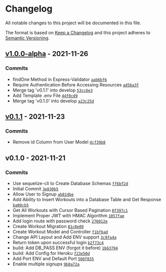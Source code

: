# Changelog

All notable changes to this project will be documented in this file.

The format is based on [Keep a Changelog](https://keepachangelog.com/en/1.0.0/)
and this project adheres to [Semantic Versioning](https://semver.org/spec/v2.0.0.html).


## [v1.0.0-alpha](https://gitlab.cs.ecu.edu/csci-3030/fall-2021/team-10/gainz-api/-/compare/v0.1.1...v1.0.0-alpha) - 2021-11-26




### Commits

-  findOne Method in Express-Validator [`aab6bf6`](https://gitlab.cs.ecu.edu/csci-3030/fall-2021/commit/aab6bf61bfc42350b2100c8c9ff32498e938ce07)
-  Require Authentication Before Accessing Resources [`ad56a3f`](https://gitlab.cs.ecu.edu/csci-3030/fall-2021/commit/ad56a3f6263ede270ac139e4a2f47d707f0d455f)
- Merge tag 'v0.1.1' into develop [`53cc6e3`](https://gitlab.cs.ecu.edu/csci-3030/fall-2021/commit/53cc6e3536669581371099091ba9227eed2ef2f3)
-  Add Template .env File [`44f0cd9`](https://gitlab.cs.ecu.edu/csci-3030/fall-2021/commit/44f0cd9fba107243aa51a8778133711fc7799d19)
- Merge tag 'v0.1.0' into develop [`a23c25d`](https://gitlab.cs.ecu.edu/csci-3030/fall-2021/commit/a23c25daab147b5702891dcae245693437020f49)

## [v0.1.1](https://gitlab.cs.ecu.edu/csci-3030/fall-2021/team-10/gainz-api/-/compare/v0.1.0...v0.1.1) - 2021-11-23




### Commits

-  Remove id Column from User Model [`dcf39b8`](https://gitlab.cs.ecu.edu/csci-3030/fall-2021/commit/dcf39b8f71842f1f96097e27d3b3ce49c7e97e67)

## v0.1.0 - 2021-11-21




### Commits

-  Use sequelize-cli to Create Database Schemas [`ff6bf2d`](https://gitlab.cs.ecu.edu/csci-3030/fall-2021/commit/ff6bf2d5297cd6e45fedec7ee8de7e57e2ec5d4a)
- Initial Commit [`3e830b5`](https://gitlab.cs.ecu.edu/csci-3030/fall-2021/commit/3e830b50fc84971c40ed3f676c6af2640c970a5a)
-  Allow User to Signup [`ab814be`](https://gitlab.cs.ecu.edu/csci-3030/fall-2021/commit/ab814be4c63292ead22c6101657a667d4ad189c7)
-  Add Ability to Insert Workouts into a Database Table and Get Response [`ba08cb5`](https://gitlab.cs.ecu.edu/csci-3030/fall-2021/commit/ba08cb522765af95485e1bca4731ffc075dc6a9e)
-  Get All Workouts with Cursor Based Pagination [`0f397c1`](https://gitlab.cs.ecu.edu/csci-3030/fall-2021/commit/0f397c11d76bba03d37d6d5e627e50eafc71fa5d)
-  Implement Proper JWT with HMAC Algorithm [`1057fae`](https://gitlab.cs.ecu.edu/csci-3030/fall-2021/commit/1057fae2ae96005b8a2c4239b3f870e742327610)
-  Add login route with password check [`276012e`](https://gitlab.cs.ecu.edu/csci-3030/fall-2021/commit/276012e83c9bcef465eef7649cf29b4c0080fb09)
-  Create Workout Migration [`81c0e09`](https://gitlab.cs.ecu.edu/csci-3030/fall-2021/commit/81c0e09f7bb99865e05683b86cb9e89cccb9ee35)
-  Create Workout Model and Controller [`f1bfbad`](https://gitlab.cs.ecu.edu/csci-3030/fall-2021/commit/f1bfbad8d683f620fe6d8836e80acf4e1a04a489)
-  Change API Layout and Add ENV support [`3c9fa4a`](https://gitlab.cs.ecu.edu/csci-3030/fall-2021/commit/3c9fa4a5b0222c726fa2ddbdbb4a806dbdf69556)
-  Return token upon successful login [`b2f73c4`](https://gitlab.cs.ecu.edu/csci-3030/fall-2021/commit/b2f73c4232841545fe2c650c5b3688c33196109f)
- build: Add DB_PASS ENV (forgot it before) [`1b63794`](https://gitlab.cs.ecu.edu/csci-3030/fall-2021/commit/1b637944ecae706878e94ad80f9f964ea6c359c2)
- build: Add Config for Heroku [`f23e50d`](https://gitlab.cs.ecu.edu/csci-3030/fall-2021/commit/f23e50d19286e38f07dc653d2f1afd51b3dcff82)
-  Add Port ENV and Default Port [`560f835`](https://gitlab.cs.ecu.edu/csci-3030/fall-2021/commit/560f835d4448433fd428428b8f5c78b830b36ae5)
-  Enable multiple signups [`9b8a72a`](https://gitlab.cs.ecu.edu/csci-3030/fall-2021/commit/9b8a72ad278b464ec88d9e3d18d79fcce0f93c84)


